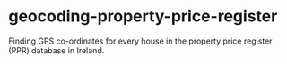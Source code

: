 # geocoding-property-price-register
Finding GPS co-ordinates for every house in the property price register (PPR) database in Ireland.
